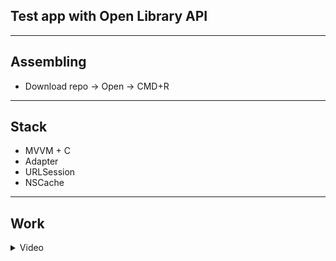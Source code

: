 ## Test app with Open Library API
---
## Assembling
* Download repo -> Open -> CMD+R
---
## Stack
* MVVM + C
* Adapter
* URLSession
* NSCache
---
## Work
<details>
<summary>Video</summary>
  
  https://user-images.githubusercontent.com/114474821/233195156-ce6dee4e-57de-41c1-9a8b-06182fdb6b54.mp4
  
 <details>
<summary>ScreenShots</summary> 
![Screen1](https://user-images.githubusercontent.com/114474821/233196028-e9b36fb6-3d5d-459c-ae68-555cae2d099e.png)![Screen2](https://user-images.githubusercontent.com/114474821/233196036-8c779905-60b1-4237-83c2-d08f86912579.png)


